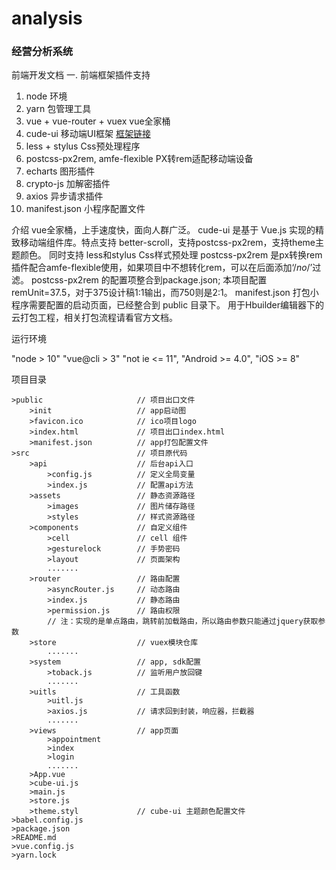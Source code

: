 
# analysis
### 经营分析系统
前端开发文档
一. 前端框架插件支持
1. node 环境
2. yarn 包管理工具
1. vue + vue-router + vuex vue全家桶
2. cude-ui 移动端UI框架 [框架链接](https://didi.github.io/cube-ui/#/zh-CN/docs/introduction)
3. less + stylus Css预处理程序
4. postcss-px2rem, amfe-flexible PX转rem适配移动端设备
6. echarts 图形插件
7. crypto-js 加解密插件
8. axios 异步请求插件
8. manifest.json 小程序配置文件

介绍 
vue全家桶，上手速度快，面向人群广泛。
cude-ui 是基于 Vue.js 实现的精致移动端组件库。特点支持 better-scroll，支持postcss-px2rem，支持theme主题颜色。
同时支持 less和stylus Css样式预处理
postcss-px2rem 是px转换rem插件配合amfe-flexible使用，如果项目中不想转化rem，可以在后面添加‘/*no*/’过滤。
postcss-px2rem 的配置项整合到package.json; 本项目配置remUnit=37.5，对于375设计稿1:1输出，而750则是2:1。
manifest.json 打包小程序需要配置的启动页面，已经整合到 public 目录下。
用于Hbuilder编辑器下的云打包工程，相关打包流程请看官方文档。

运行环境

"node > 10"
"vue@cli > 3"
"not ie <= 11",
"Android >= 4.0",
"iOS >= 8"

项目目录
```
>public                     // 项目出口文件
    >init                   // app启动图
    >favicon.ico            // ico项目logo
    >index.html             // 项目出口index.html
    >manifest.json          // app打包配置文件
>src                        // 项目原代码
    >api                    // 后台api入口
        >config.js          // 定义全局变量
        >index.js           // 配置api方法
    >assets                 // 静态资源路径
        >images             // 图片储存路径
        >styles             // 样式资源路径
    >components             // 自定义组件
        >cell               // cell 组件
        >gesturelock        // 手势密码
        >layout             // 页面架构
        .......
    >router                 // 路由配置
        >asyncRouter.js     // 动态路由
        >index.js           // 静态路由
        >permission.js      // 路由权限
        // 注：实现的是单点路由，跳转前加载路由，所以路由参数只能通过jquery获取参数
    >store                  // vuex模块仓库
        .......
    >system                 // app, sdk配置
        >toback.js          // 监听用户放回键
        .......
    >uitls                  // 工具函数
        >uitl.js
        >axios.js           // 请求回到封装，响应器，拦截器
        .......
    >views                  // app页面
        >appointment
        >index
        >login
        .......
    >App.vue
    >cube-ui.js
    >main.js
    >store.js
    >theme.styl             // cube-ui 主题颜色配置文件
>babel.config.js
>package.json
>README.md
>vue.config.js
>yarn.lock

```
